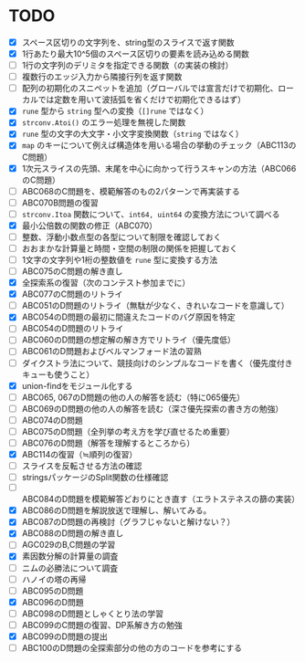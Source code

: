 # TODO

- [x] スペース区切りの文字列を、string型のスライスで返す関数
- [x] 1行あたり最大10^5個のスペース区切りの要素を読み込める関数
- [ ] 1行の文字列のデリミタを指定できる関数（の実装の検討）
- [ ] 複数行のエッジ入力から隣接行列を返す関数
- [ ] 配列の初期化のスニペットを追加（グローバルでは宣言だけで初期化、ローカルでは定数を用いて波括弧を省くだけで初期化できるはず）
- [x] `rune` 型から `string` 型への変換（`[]rune` ではなく）
- [x] `strconv.Atoi()` のエラー処理を無視した関数
- [x] `rune` 型の文字の大文字・小文字変換関数（`string` ではなく）
- [x] `map` のキーについて例えば構造体を用いる場合の挙動のチェック（ABC113のC問題）
- [x] 1次元スライスの先頭、末尾を中心に向かって行うスキャンの方法（ABC066のC問題）
- [ ] ABC068のC問題を、模範解答のもの2パターンで再実装する
- [ ] ABC070B問題の復習
- [ ] `strconv.Itoa` 関数について、`int64, uint64` の変換方法について調べる
- [x] 最小公倍数の関数の修正（ABC070）
- [ ] 整数、浮動小数点型の各型について制限を確認しておく
- [ ] おおまかな計算量と時間・空間の制限の関係を把握しておく
- [ ] 1文字の文字列や1桁の整数値を `rune` 型に変換する方法
- [ ] ABC075のC問題の解き直し
- [x] 全探索系の復習（次のコンテスト参加までに）
- [x] ABC077のC問題のリトライ
- [ ] ABC051のD問題のリトライ（無駄が少なく、きれいなコードを意識して）
- [x] ABC054のD問題の最初に間違えたコードのバグ原因を特定
- [ ] ABC054のD問題のリトライ
- [ ] ABC060のD問題の想定解の解き方でリトライ（優先度低）
- [ ] ABC061のD問題およびベルマンフォード法の習熟
- [ ] ダイクストラ法について、競技向けのシンプルなコードを書く（優先度付きキューも使うこと）
- [x] union-findをモジュール化する
- [ ] ABC065, 067のD問題の他の人の解答を読む（特に065優先）
- [ ] ABC069のD問題の他の人の解答を読む（深さ優先探索の書き方の勉強）
- [ ] ABC074のD問題
- [ ] ABC075のD問題（全列挙の考え方を学び直せるため重要）
- [ ] ABC076のD問題（解答を理解するところから）
- [x] ABC114の復習（≒順列の復習）
- [ ] スライスを反転させる方法の確認
- [ ] stringsパッケージのSplit関数の仕様確認
- [ ] ABC084のD問題を模範解答どおりにとき直す（エラトステネスの篩の実装）
- [x] ABC086のD問題を解説放送で理解し、解いてみる。
- [x] ABC087のD問題の再検討（グラフじゃないと解けない？）
- [x] ABC088のD問題の解き直し
- [ ] AGC029のB,C問題の学習
- [x] 素因数分解の計算量の調査
- [ ] ニムの必勝法について調査
- [ ] ハノイの塔の再帰
- [ ] ABC095のD問題
- [x] ABC096のD問題
- [ ] ABC098のD問題としゃくとり法の学習
- [ ] ABC099のC問題の復習、DP系解き方の勉強
- [x] ABC099のD問題の提出
- [ ] ABC100のD問題の全探索部分の他の方のコードを参考にする
